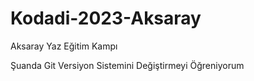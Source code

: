 # Kodadi-2023-Aksaray
Aksaray Yaz Eğitim Kampı

Şuanda Git Versiyon Sistemini Değiştirmeyi Öğreniyorum